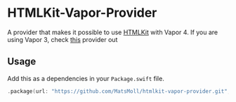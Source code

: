 # HTMLKit-Vapor-Provider

A provider that makes it possible to use [HTMLKit](https://github.com/vapor-community/HTMLKit) with Vapor 4.
If you are using Vapor 3, check [this](https://github.com/MatsMoll/htmlkit-vapor-3-provider) provider out

## Usage

Add this as a dependencies in your `Package.swift` file.
```swift
.package(url: "https://github.com/MatsMoll/htmlkit-vapor-provider.git", from: "1.0.0-beta.3")
```
